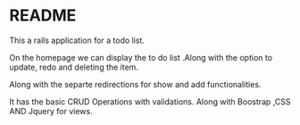 # README

This a rails application for a todo list.

On the homepage we can display the to do list .Along with the option to update, redo and deleting the item.

Along with the separte redirections for show and add functionalities.

It has the basic CRUD Operations with validations. Along with Boostrap ,CSS AND Jquery for views.

